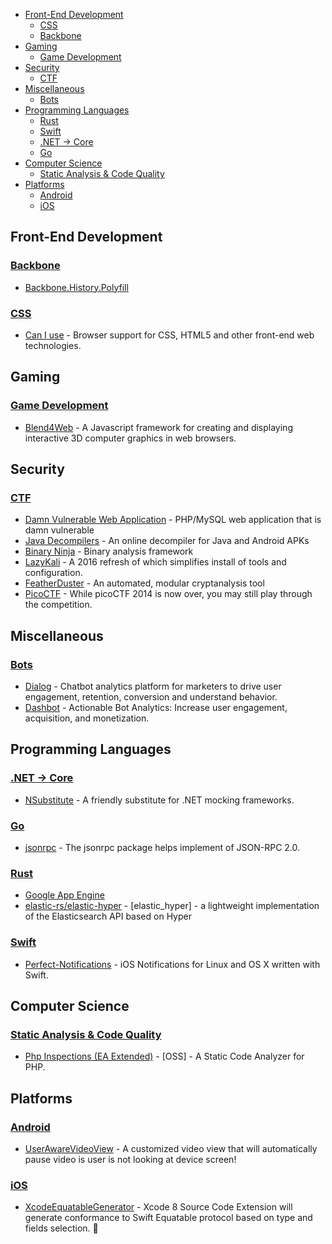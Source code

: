 - [Front-End Development](#front-end-development)
  - [CSS](#css)
  - [Backbone](#backbone)
- [Gaming](#gaming)
  - [Game Development](#game-development)
- [Security](#security)
  - [CTF](#ctf)
- [Miscellaneous](#miscellaneous)
  - [Bots](#bots)
- [Programming Languages](#programming-languages)
  - [Rust](#rust)
  - [Swift](#swift)
  - [.NET → Core](#net--core)
  - [Go](#go)
- [Computer Science](#computer-science)
  - [Static Analysis & Code Quality](#static-analysis-code-quality)
- [Platforms](#platforms)
  - [Android](#android)
  - [iOS](#i-os)

## Front-End Development

### [Backbone](https://github.com/sadcitizen/awesome-backbone)

- [Backbone.History.Polyfill](https://github.com/FidelityInternational/BackboneHistoryPolyfill)


### [CSS](https://github.com/sotayamashita/awesome-css)

- [Can I use](http://caniuse.com/) - Browser support for CSS, HTML5 and other front-end web technologies.

## Gaming

### [Game Development](https://github.com/ellisonleao/magictools)

- [Blend4Web](http://www.blend4web.com/) - A Javascript framework for creating and displaying interactive 3D computer graphics in web browsers.

## Security

### [CTF](https://github.com/apsdehal/awesome-ctf)

- [Damn Vulnerable Web Application](http://www.dvwa.co.uk/) - PHP/MySQL web application that is damn vulnerable
- [Java Decompilers](http://www.javadecompilers.com) - An online decompiler for Java and Android APKs
- [Binary Ninja](https://binary.ninja/) - Binary analysis framework
- [LazyKali](https://github.com/jlevitsk/lazykali) - A 2016 refresh of  which simplifies install of tools and configuration.
- [FeatherDuster](https://github.com/nccgroup/featherduster) - An automated, modular cryptanalysis tool
- [PicoCTF](https://picoctf.com/) - While picoCTF 2014 is now over, you may still play through the competition.

## Miscellaneous

### [Bots](https://github.com/hackerkid/bots)

- [Dialog](https://dialoganalytics.com/) - Chatbot analytics platform for marketers to drive user engagement, retention, conversion and understand behavior.
- [Dashbot](https://www.dashbot.io/) - Actionable Bot Analytics: Increase user engagement, acquisition, and monetization.

## Programming Languages

### [.NET → Core](https://github.com/thangchung/awesome-dotnet-core)

- [NSubstitute](https://github.com/nsubstitute/NSubstitute) - A friendly substitute for .NET mocking frameworks.


### [Go](https://github.com/avelino/awesome-go)

- [jsonrpc](https://github.com/osamingo/jsonrpc) - The jsonrpc package helps implement of JSON-RPC 2.0.


### [Rust](https://github.com/kud1ing/awesome-rust)

- [Google App Engine](https://github.com/DenisKolodin/rust-app-engine)
- [elastic-rs/elastic-hyper](https://github.com/elastic-rs/elastic-hyper) -  [elastic_hyper] - a lightweight implementation of the Elasticsearch API based on Hyper


### [Swift](https://github.com/matteocrippa/awesome-swift)

- [Perfect-Notifications](https://github.com/PerfectlySoft/Perfect-Notifications) - iOS Notifications for Linux and OS X written with Swift.

## Computer Science

### [Static Analysis & Code Quality](https://github.com/mre/awesome-static-analysis)

- [Php Inspections (EA Extended)](https://github.com/kalessil/phpinspectionsea) - [OSS] - A Static Code Analyzer for PHP.

## Platforms

### [Android](https://github.com/JStumpp/awesome-android)

- [UserAwareVideoView](https://github.com/kevalpatel2106/UserAwareVideoView) - A customized video view that will automatically pause video is user is not looking at device screen!


### [iOS](https://github.com/vsouza/awesome-ios)

- [XcodeEquatableGenerator](https://github.com/sergdort/XcodeEquatableGenerator) - Xcode 8 Source Code Extension will generate conformance to Swift Equatable protocol based on type and fields selection. 🔶